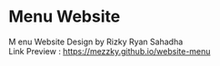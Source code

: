 # Menu Website
M enu Website Design by Rizky Ryan Sahadha <br>
Link Preview : https://mezzky.github.io/website-menu
